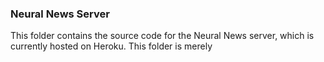 ### Neural News Server

This folder contains the source code for the Neural News server, which is currently hosted on Heroku. This folder is merely 